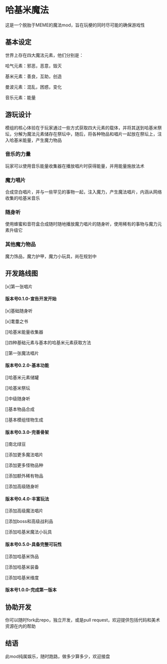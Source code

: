 # 哈基米魔法

这是一个脱胎于MEME的魔法mod，旨在玩梗的同时尽可能的确保游戏性

## 基本设定

世界上存在四大魔法元素，他们分别是：

哈气元素：邪恶，恶意，毁灭

基米元素：善良，互助，创造

曼波元素：混乱，困惑，变化

音乐元素：能量

## 游玩设计

模组的核心体验在于玩家通过一些方式获取四大元素的载体，并将其送到哈基米祭坛，分解为魔法元素储存在祭坛中，随后，将各种物品和唱片一起放在祭坛上，注入哈基米能量，产生魔力物品

### 音乐的力量

玩家可以使用音乐能量收集器在播放唱片时获得能量，并用能量施放法术

### 魔力唱片

合成空白唱片，并与一些罕见的事物一起，注入魔力，产生魔法唱片，内涵从网络收集的哈基米音乐

### 随身听

使用蜂蜜和音符盒合成随时随地播放魔力唱片的随身听，使用稀有的事物与魔力元素升级它

### 其他魔力物品

魔力饰品，魔力护甲，魔力小玩具，尚在规划中

## 开发路线图

[x]第一张唱片

#### 版本号0.1.0-宣告开发开始

[x]基础随身听

[x]耄耋之书

[]哈基米能量收集器

[]四种基础元素与基本的哈基米元素获取方法

[]第一张魔法唱片

#### 版本号0.2.0-基本功能

[]哈基米元素储罐

[]哈基米祭坛

[]中级随身听

[]基本物品合成

[]基本模组怪物生成


#### 版本号0.3.0-完善骨架

[]南北绿豆

[]添加更多魔法唱片

[]添加更多怪物品种

[]添加额外稀有物品

[]添加高级随身听

#### 版本号0.4.0-丰富玩法

[]添加高级魔法唱片

[]添加boss和高级战利品

[]添加哈基米魔法小玩具

#### 版本号0.5.0-具备完整可玩性

[]添加哈基米饰品

[]添加哈基米装备

[]添加哈基米维度

#### 版本号1.0.0-完成第一版本

## 协助开发

你可以随时fork此repo，独立开发，或是pull request，欢迎提供包括代码和美术资源在内的帮助

## 结语

此mod纯属娱乐，随时跑路，做多少算多少，欢迎接盘